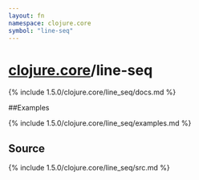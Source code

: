 ```yaml
---
layout: fn
namespace: clojure.core
symbol: "line-seq"
---
```


# [clojure.core](../)/line-seq

{% include 1.5.0/clojure.core/line_seq/docs.md %}

##Examples

{% include 1.5.0/clojure.core/line_seq/examples.md %}
## Source
{% include 1.5.0/clojure.core/line_seq/src.md %}

